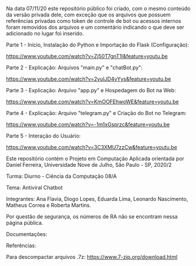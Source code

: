 Na data 07/11/20 este repositório público foi criado, com o mesmo conteúdo da versão privada dele, com exceção que os arquivos que possuem referências privadas como token de controle de bot ou acessos internos foram removidos dos arquivos e um comentário indicando o que deve ser adicionado no lugar foi inserido.

Parte 1 - Início, Instalação do Python e Importação do Flask (Configuração):

https://www.youtube.com/watch?v=Zj50T7gnT1I&feature=youtu.be

Parte 2 - Explicação: Arquivos "main.py" e "chatBot.py":

https://www.youtube.com/watch?v=2yuIJD4vYys&feature=youtu.be

Parte 3 - Explicação: Arquivo "app.py" e Hospedagem do Bot na Web:

https://www.youtube.com/watch?v=KmOOFEhwoWE&feature=youtu.be

Parte 4 - Explicação: Arquivo "telegram.py" e Criação do Bot no Telegram:

https://www.youtube.com/watch?v=-1m1xGsprzc&feature=youtu.be

Parte 5 - Interação do Usuário:

https://www.youtube.com/watch?v=3C3XMU7zzCw&feature=youtu.be

Este repositório contém o Projeto em Computação Aplicada orientada por Daniel Ferreira, Universidade Nove de Julho, São Paulo - SP, 2020/2

Turma: Diurno - Ciência da Computação 08/A

Tema: Antiviral Chatbot

Integrantes: Ana Flavia, Diogo Lopes, Eduarda Lima, Leonardo Nascimento, Matheus Correa e Roberta Martins.

Por questão de segurança, os números de RA não se encontram nessa página pública.

Documentações:

Referências:

Para descompactar arquivos .7z:
https://www.7-zip.org/download.html
